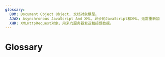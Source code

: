 ```yaml
---
glossary:
  DOM: Document Object Object, 文档对象模型。
  AJAX: Asynchronous JavaScript And XML，异步的JavaScript和XML。无需重新加载页面的情况下发送请求给服务器，接受并使用从服务器发来的数据。
  XHR: XMLHttpRequest对象，用来向服务器发送和接受数据。
---
```


# Glossary

<!-- <Glossary :terms="$frontmatter.terms" /> -->
